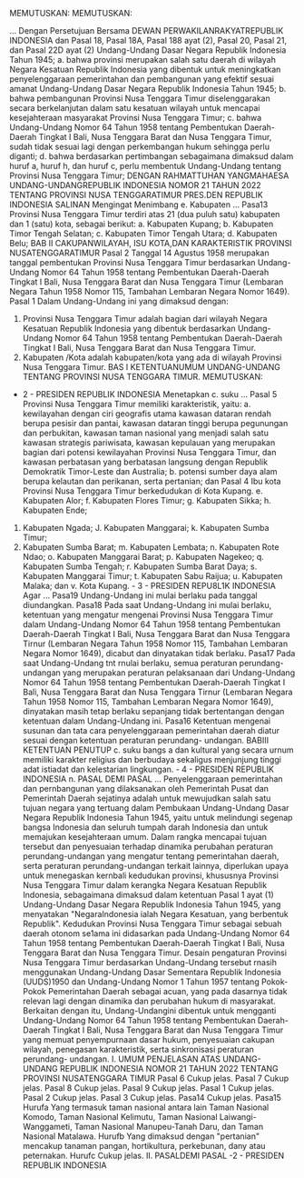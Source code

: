  MEMUTUSKAN:
MEMUTUSKAN:

... Dengan Persetujuan Bersama DEWAN PERWAKILANRAKYATREPUBLIK INDONESIA dan Pasal 18, Pasal 18A, Pasal 188 ayat (2), Pasal 20, Pasal 21, dan Pasal 22D ayat (2) Undang-Undang Dasar Negara Republik Indonesia Tahun 1945;
a. bahwa provinsi merupakan salah satu daerah di wilayah Negara Kesatuan Republik Indonesia yang dibentuk untuk meningkatkan penyelenggaraan pemerintahan dan pembangunan yang efektif sesuai amanat Undang-Undang Dasar Negara Republik Indonesia Tahun 1945;
b. bahwa pembangunan Provinsi Nusa Tenggara Timur diselenggarakan secara berkelanjutan dalam satu kesatuan wilayah untuk mencapai kesejahteraan masyarakat Provinsi Nusa Tenggara Timur;
c. bahwa Undang-Undang Nomor 64 Tahun 1958 tentang Pembentukan Daerah-Daerah Tingkat I Bali, Nusa Tenggara Barat dan Nusa Tenggara Timur, sudah tidak sesuai lagi dengan perkembangan hukum sehingga perlu diganti;
d. bahwa berdasarkan pertimbangan sebagaimana dimaksud dalam huruf a, huruf h, dan huruf c, perlu membentuk Undang-Undang tentang Provinsi Nusa Tenggara Timur; DENGAN RAHMATTUHAN YANGMAHAESA UNDANG-UNDANGREPUBLIK INDONESIA NOMOR 21 TAHUN 2022 TENTANG PROVINSI NUSA TENGGARATIMUR PRES.DEN REPUBLIK INDONESIA SALINAN Mengingat Menimbang e. Kabupaten ... Pasa13 Provinsi Nusa Tenggara Timur terdiri atas 21 (dua puluh satu) kabupaten dan 1 (satu) kota, sebagai berikut:
a. Kabupaten Kupang;
b. Kabupaten Timor Tengah Selatan;
c. Kabupaten Timor Tengah Utara;
d. Kabupaten Belu;
BAB II CAKUPANWILAYAH, ISU KOTA,DAN KARAKTERISTIK PROVINSI NUSATENGGARATIMUR
Pasal 2
Tanggal 14 Agustus 1958 merupakan tanggal pembentukan Provinsi Nusa Tenggara Timur berdasarkan Undang-Undang Nomor 64 Tahun 1958 tentang Pembentukan Daerah-Daerah Tingkat I Bali, Nusa Tenggara Barat dan Nusa Tenggara Timur (Lembaran Negara Tahun 1958 Nomor 115, Tambahan Lembaran Negara Nomor 1649).
Pasal 1
Dalam Undang-Undang ini yang dimaksud dengan:
1. Provinsi Nusa Tenggara Timur adalah bagian dari wilayah Negara Kesatuan Republik Indonesia yang dibentuk berdasarkan Undang-Undang Nomor 64 Tahun 1958 tentang Pembentukan Daerah-Daerah Tingkat I Bali, Nusa Tenggara Barat dan Nusa Tenggara Timur.
2. Kabupaten /Kota adalah kabupaten/kota yang ada di wilayah Provinsi Nusa Tenggara Timur. BAS I KETENTUANUMUM UNDANG-UNDANG TENTANG PROVINSI NUSA TENGGARA TIMUR.
MEMUTUSKAN:
 - 2 - PRESIDEN REPUBLIK INDONESIA Menetapkan c. suku ...
Pasal 5
Provinsi Nusa Tenggara Timur memiliki karakteristik, yaitu:
a. kewilayahan dengan ciri geografis utama kawasan dataran rendah berupa pesisir dan pantai, kawasan dataran tinggi berupa pegunungan dan perbukitan, kawasan taman nasional yang menjadi salah satu kawasan strategis pariwisata, kawasan kepulauan yang merupakan bagian dari potensi kewilayahan Provinsi Nusa Tenggara Timur, dan kawasan perbatasan yang berbatasan langsung dengan Republik Demokratik Timor-Leste dan Australia;
b. potensi sumber daya alam berupa kelautan dan perikanan, serta pertanian; dan
Pasal 4
Ibu kota Provinsi Nusa Tenggara Timur berkedudukan di Kota Kupang.
e. Kabupaten Alor;
f. Kabupaten Flores Timur;
g. Kabupaten Sikka;
h. Kabupaten Ende;
1. Kabupaten Ngada; J. Kabupaten Manggarai;
k. Kabupaten Sumba Timur;
1. Kabupaten Sumba Barat;
m. Kabupaten Lembata;
n. Kabupaten Rote Ndao;
o. Kabupaten Manggarai Barat;
p. Kabupaten Nagekeo;
q. Kabupaten Sumba Tengah;
r. Kabupaten Sumba Barat Daya;
s. Kabupaten Manggarai Timur;
t. Kabupaten Sabu Raijua;
u. Kabupaten Malaka; dan
v. Kota Kupang. - 3 - PRESIDEN REPU8L1K INDONESIA Agar ... Pasa19 Undang-Undang ini mulai berlaku pada tanggal diundangkan. Pasa18 Pada saat Undang-Undang ini mulai berlaku, ketentuan yang mengatur mengenai Provinsi Nusa Tenggara Timur dalam Undang-Undang Nomor 64 Tahun 1958 tentang Pembentukan Daerah-Daerah Tingkat I Bali, Nusa Tenggara Barat dan Nusa Tenggara Tirnur (Lembaran Negara Tahun 1958 Nomor 115, Tambahan Lembaran Negara Nomor 1649), dicabut dan dinyatakan tidak berlaku. Pasa17 Pada saat Undang-Undang tnt rnulai berlaku, semua peraturan perundang-undangan yang merupakan peraturan pelaksanaan dari Undang-Undang Nomor 64 Tahun 1958 tentang Pembentukan Daerah-Daerah Tingkat I Bali, Nusa Tenggara Barat dan Nusa Tenggara Tirnur (Lembaran Negara Tahun 1958 Nomor 115, Tambahan Lembaran Negara Nomor 1649), dinyatakan masih tetap berlaku sepanjang tidak bertentangan dengan ketentuan dalam Undang-Undang ini. Pasa16 Ketentuan mengenai susunan dan tata cara penyelenggaraan pemerintahan daerah diatur sesuai dengan ketentuan peraturan perundang- undangan. BABIII KETENTUAN PENUTUP c. suku bangs a dan kultural yang secara urnum memiliki karakter religius dan berbudaya sekaligus menjunjung tinggi adat istiadat dan kelestarian lingkungan. - 4 - PRESIDEN REPUBLIK INDONESIA n. PASAL DEMI PASAL ... Penyelenggaraan pemerintahan dan pernbangunan yang dilaksanakan oleh Pemerintah Pusat dan Pemerintah Daerah sejatinya adalah untuk mewujudkan salah satu tujuan negara yang tertuang dalam Pembukaan Undang-Undang Dasar Negara Republik Indonesia Tahun 1945, yaitu untuk melindungi segenap bangsa Indonesia dan seluruh tumpah darah Indonesia dan untuk memajukan kesejahteraan umum. Dalam rangka mencapai tujuan tersebut dan penyesuaian terhadap dinamika perubahan peraturan perundang-undangan yang mengatur tentang pemerintahan daerah, serta peraturan perundang-undangan terkait lainnya, diperlukan upaya untuk menegaskan kernbali kedudukan provinsi, khususnya Provinsi Nusa Tenggara Timur dalam kerangka Negara Kesatuan Republik Indonesia, sebagaimana dimaksud dalam ketentuan Pasal 1 ayat (1) Undang-Undang Dasar Negara Republik Indonesia Tahun 1945, yang menyatakan "NegaraIndonesia ialah Negara Kesatuan, yang berbentuk Republik". Kedudukan Provinsi Nusa Tenggara Timur sebagai sebuah daerah otonom se1ama ini didasarkan pada Undang-Undang Nomor 64 Tahun 1958 tentang Pembentukan Daerah-Daerah Tingkat I Bali, Nusa Tenggara Barat dan Nusa Tenggara Timur. Desain pengaturan Provinsi Nusa Tenggara Timur berdasarkan Undang-Undang tersebut rnasih menggunakan Undang-Undang Dasar Sementara Republik Indonesia (UUDS)1950 dan Undang-Undang Nomor 1 Tahun 1957 tentang Pokok- Pokok Pemerintahan Daerah sebagai acuan, yang pada dasarnya tidak relevan lagi dengan dinamika dan perubahan hukum di masyarakat. Berkaitan dengan itu, Undang-Undangini dibentuk untuk mengganti Undang-Undang Nomor 64 Tahun 1958 tentang Pembentukan Daerah- Daerah Tingkat I Bali, Nusa Tenggara Barat dan Nusa Tenggara Timur yang memuat penyempurnaan dasar hukum, penyesuaian cakupan wilayah, penegasan karakteristik, serta sinkronisasi peraturan perundang- undangan. I. UMUM PENJELASAN ATAS UNDANG-UNDANG REPUBLIK INDONESIA NOMOR 21 TAHUN 2022 TENTANG PROVINSI NUSATENGGARA TIMUR Pasal 6 Cukup jelas. Pasal 7 Cukup jelas. Pasal 8 Cukup jelas. Pasal 9 Cukup jelas. Pasal 1 Cukup jelas. Pasal 2 Cukup jelas. Pasal 3 Cukup jelas. Pasa14 Cukup jelas. Pasa15 Hurufa Yang termasuk taman nasional antara lain Taman Nasional Komodo, Taman Nasional Kelimutu, Taman Nasional Laiwangi-Wanggameti, Taman Nasional Manupeu-Tanah Daru, dan Taman Nasional Matalawa. Hurufb Yang dimaksud dengan "pertanian" mencakup tanaman pangan, hortikultura, perkebunan, dany atau peternakan. Hurufc Cukup jelas. II. PASALDEMI PASAL -2 - PRESIDEN REPUBLIK INDONESIA